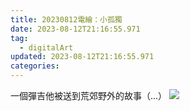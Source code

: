 ```yaml
---
title: 20230812電繪：小孤獨
date: 2023-08-12T21:16:55.971
tag:
  - digitalArt
updated: 2023-08-12T21:16:55.971
categories:
---
```

一個彈吉他被送到荒郊野外的故事（...）
![](https://i.imgur.com/xUv2Mjn.png)